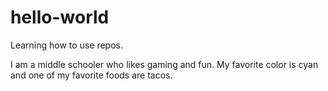 # hello-world
Learning how to use repos.

I am a middle schooler who likes gaming and fun. My favorite color is cyan and one of my favorite foods are tacos.
